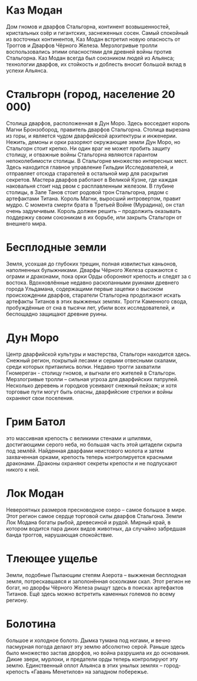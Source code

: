# Каз Модан
 Дом гномов и дварфов Стальгорна, континент возвышенностей, кристальных озёр и гигантских, заснеженных сосен. Самый спокойный из восточных континентов, Каз Модан встретил новую опасность от Троггов и Дварфов Чёрного Железа. Мерзлогривые тролли воспользовались этими опасностями для древней войны против Стальгорна. Каз Модан всегда был союзником людей из Альянса; технологии дварфов, их стойкость и доблесть вносит большой вклад в успехи Альянса.
 
# Стальгорн (город, население 20 000)
Cтолица дварфов, расположенная в Дун Моро. Здесь восседает король Магни Бронзобород, правитель дварфов Стальгорна. Столица вырезана из горы, и является чудом дварфийской архитектуры и инженерии. Нежить, демоны и орки разоряют окружающие земли Дун Моро, но Стальгорн стоит крепко. Ни один враг не может пробить защиту столицу, и отважные войны Стальгорна являются гарантом непоколебимости столицы.
В Стальгорне множество интересных мест. Здесь находится главное управление Гильдии Исследователей, и отправляет отсюда старателей в остальной мир для раскрытия секретов.  Мастера дварфов работают в Великой Кузне, где каждая наковальня стоит над рвом с расплавленным железом. В глубине столицы, в Зале Танов стоит родовой трон Стальгорна, рядом с артефактами Титана. 
Король Магни, выросший интровертом, правит мудро. С момента смерти брата в Третьей Войне (Мурадина), он стал очень задумчивым. Король должен решить – продолжить оказывать поддержку своим союзникам в их борьбе, или закрыть Стальгорн от внешнего мира.

# Бесплодные земли
Земля, усохшая до глубоких трещин, полная извилистых каньонов, наполненных булыжниками. Дварфы Чёрного Железа сражаются с ограми и драконами, пока орки Орды обороняют крепость и следят за с востока. Вдохновлённые недавно раскопанными руинами древнего города Ульдамана, содержащими первые зацепки о высоком происхождении дварфов, старатели Стальгорна продолжают искать артефакты Титанов в этих выжженых землях. Трогги Каменного свода, пробуждённые от сна в тысячи лет, убили всех исследователей, и беспощадно защищают древние руины.
# Дун Моро
Центр дварфийской культуры и мастерства, Стальгорн находится здесь. Снежный регион, покрытый лесами и серыми отвесными скалами, среди которых притаились волки. Недавно трогги захватили Гномереган - столицу гномов, и выгнали его жителей в Стальгорн. Мерзлогривые тролли – сильная угроза для дварфийских патрулей. Несколько деревень и городков усеивают снежный пейзаж; и хотя торговые пути могут быть опасны, дварфийские стрелки и войны охраняют свои поселения. 
# Грим Батол
это массивная крепость с великими стенами и шпилями, достигающими серого неба, но большая часть этой цитадели скрыта под землёй. Найденная дварфами неистового молота и затем захваченная орками, крепость теперь контролируется красными драконами. Драконы охраняют секреты крепости и не подпускают никого к ней.
# Лок Модан
Невероятных размеров пресноводное озеро – самое большое в мире. Этот регион самое сердце торговой силы дварфов Стальгона. Земли Лок Модана богаты рыбой, древесиной и рудой. Мирный край, в котором водится пара диких видов животных, да случайно забредшая банда троггов, нарушающая спокойствие. 
# Тлеющее ущелье
Земли, подобные Пылающим степям Азерота – выжженая бесплодная земля, потрескавшаяся и заполонённая осколками скал. Этот регион не богат, но дворфы Чёрного Железа рыщут здесь в поисках артефактов Титанов. Ещё здесь можно встретить каменных големов по всему региону. 
# Болотина
большое и холодное болото. Дымка тумана под ногами, и вечно пасмурная погода делают эту землю абсолютно серой. Раньше здесь было множество застав дворфов, но война разрушила их до основания. Дикие звери, мурлоки, и предатели орды теперь контролируют эту землю. Единственный оплот Альянса в этих унылых землях – город-крепость «Гавань Менетилов» на западном побережье.
